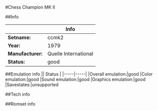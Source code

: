 #Chess Champion MK II

##Info

||Info|
|-----|-----|
|**Setname:**|ccmk2
|**Year:**|1979
|**Manufacturer:**|Quelle International
|**Status:**|good

##Emulation info
|| Status |
|-----|-----|
|Overall emulation:|good
|Color emulation:|good
|Sound emulation:|good
|Graphics emulation:|good
|Savestates:|unsupported

##Tech info

##Romset info

<!--- START OF EDITED COMMENT DO NOT TOUCH TEXT ABOVE-->
